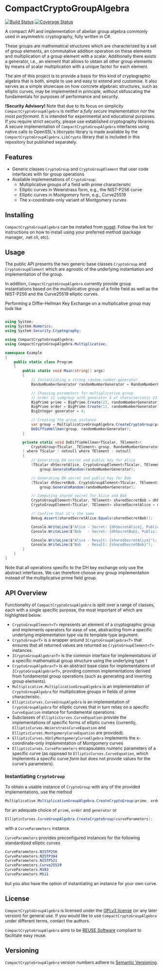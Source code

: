 # CompactCryptoGroupAlgebra

[![Build Status](https://travis-ci.com/lumip/CompactCryptoGroupAlgebra.svg?branch=master)](https://travis-ci.com/lumip/CompactCryptoGroupAlgebra) [![Coverage Status](https://coveralls.io/repos/github/lumip/CompactCryptoGroupAlgebra/badge.svg?branch=master)](https://coveralls.io/github/lumip/CompactCryptoGroupAlgebra?branch=master)

A compact API and implementation of abelian group algebra commonly used in asymmetric cryptography, fully written in C#.

These groups are mathematical structures which are characterized by a set of group elements, an commutative addition operation on these elements and multiplication of a group element with a scalar. Additionally there exists a generator, i.e., an element that allows to obtain all other group elements by means of scalar multiplication with a unique factor for each element.

The aim of this project is to provide a basis for this kind of cryptographic algebra that is both, simple to use and easy to extend and customise. It also serves as a simple showcase on how concrete algebraic structures, such as elliptic curves, may be implemented in principle, without obfuscating the fundamentals for purposes of performance and security.

__!Security Advisory!__ Note that due to its focus on simplicity `CompactCryptoGroupAlgebra` is _neither_ a _fully secure_ implementation _nor_ the _most performant_. It is intended for experimental and educational purposes. If you require strict security, please use established cryptography libraries. A secure implementation of `CompactCryptoGroupAlgebra` interfaces using native calls to OpenSSL's libcrypto library is made available by the `CompactCryptoGroupAlgebra.LibCrypto` library that is included in this repository but published separately.

## Features

- Generic classes `CryptoGroup` and `CryptoGroupElement` that user code interfaces with for group operations
- Available implementations of `CryptoGroup`:
  - Multiplicative groups of a field with prime characteristic
  - Elliptic curves in Weierstrass form, e.g., the NIST-P256 curve
  - Elliptic curves in Montgomery form, e.g., Curve25519
  - The x-coordinate-only variant of Montgomery curves

## Installing

`CompactCryptoGroupAlgebra` can be installed from [nuget](https://www.nuget.org/packages/CompactCryptoGroupAlgebra/).
Follow the link for instructions on how to install using your preferred method (package manager, .net cli, etc).

## Usage

The public API presents the two generic base classes `CryptoGroup` and `CryptoGroupElement` which are agnostic of the underlying instantiation and implementation of the group.

In addition, `CompactCryptoGroupAlgebra` currently provide group instantiations based on the multiplicative group of a finite field as well as the NIST-P256 and the Curve25519 elliptic curves.

Performing a Diffie-Hellman Key Exchange on a multiplicative group may look like

```c#

using System;
using System.Numerics;
using System.Security.Cryptography;

using CompactCryptoGroupAlgebra;
using CompactCryptoGroupAlgebra.Multiplicative;

namespace Example
{
    public static class Program
    {
        public static void Main(string[] args)
        {
            // Instantiating a strong random number generator
            RandomNumberGenerator randomNumberGenerator = RandomNumberGenerator.Create();

            // Choosing parameters for multiplicative group
            // order 11 subgroup with generator 4 of characteristic 23 multiplicative group 
            BigPrime prime = BigPrime.Create(23, randomNumberGenerator);
            BigPrime order = BigPrime.Create(11, randomNumberGenerator);
            BigInteger generator = 4;

            // Creating the group instance
            var group = MultiplicativeGroupAlgebra.CreateCryptoGroup(prime, order, generator);
            DoDiffieHellman(group, randomNumberGenerator);
        }

        private static void DoDiffieHellman<TScalar, TElement>(
            CryptoGroup<TScalar, TElement> group, RandomNumberGenerator randomNumberGenerator
        ) where TScalar : notnull where TElement : notnull
        {
            // Generating DH secret and public key for Alice
            (TScalar dhSecretAlice, CryptoGroupElement<TScalar, TElement> dhPublicAlice) = 
                group.GenerateRandom(randomNumberGenerator);

            // Generating DH secret and public key for Bob
            (TScalar dhSecretBob, CryptoGroupElement<TScalar, TElement> dhPublicBob) =
                group.GenerateRandom(randomNumberGenerator);

            // Computing shared secret for Alice and Bob
            CryptoGroupElement<TScalar, TElement> sharedSecretBob = dhPublicAlice * dhSecretBob;
            CryptoGroupElement<TScalar, TElement> sharedSecretAlice = dhPublicBob * dhSecretAlice;

            // Confirm that it's the same
            Debug.Assert(sharedSecretAlice.Equals(sharedSecretBob));

            Console.WriteLine($"Alice - Secret: {dhSecretAlice}, Public: {dhPublicAlice}");
            Console.WriteLine($"Bob   - Secret: {dhSecretBob}, Public: {dhPublicBob}");

            Console.WriteLine($"Alice - Result: {sharedSecretAlice}");
            Console.WriteLine($"Bob   - Result: {sharedSecretBob}");
        }
    }
}
```

Note that all operations specific to the DH key exchange only use the abstract interfaces. We can therefore choose any group implementation instead
of the multiplicative prime field group.

## API Overview

Functionality of `CompactCryptoGroupAlgebra` is split over a range of classes, each with a single specific purpose, the most important of which are highlighted below.

- `CryptoGroupElement<T>` represents an element of a cryptographic group and implements operators for ease of use, abstracting from a specific underlying implementation type via its template type argument.
- `CryptoGroup<T>` is a wrapper around `ICryptoGroupAlgebra<T>` that ensures that all returned values are returned as `CryptoGroupElement<T>` instances.
- `ICryptoGroupAlgebra<T>` is the common interface for implementations of a specific mathematical group structure using the underlying type `T`
- `CryptoGroupAlgebra<T>` is an abstract base class for implementations of `ICryptoGroupAlgebra<T>`, providing common implementations derived from fundamental group operations (such as generating and inverting group elements).
- `Multiplicative.MultiplicativeGroupAlgebra` is an implementation of `CryptoGroupAlgebra` for multiplicative groups in fields of prime characteristic.
- `EllipticCurves.CurveGroupAlgebra` is an implementation of `CryptoGroupAlgebra` for elliptic curves that in turn relies on a specific `CurveEquation` instance for fundamental operations.
- Subclasses of `EllipticCurves.CurveEquation` provide the implementations of specific forms of elliptic curves (currently, `EllipticCurves.WeierstrassCurveEquation` and `EllipticCurves.MontgomeryCurveEquation` are provided).
- `EllipticCurves.XOnlyMontgomeryCurveAlgebra` implements the x-coordinate-only implementation of Montgomery curves
- `EllipticCurves.CurveParameters` encapsulates numeric parameters of a specific curve (as opposed to `EllipticCurves.CurveEquation`, which implements a specific curve _form_ but does not provide values for the curve's parameters).

### Instantiating `CryptoGroup`

To obtain a usable instance of `CryptoGroup` with any of the provided implementations, use the method

```c#
Multiplicative.MultiplicativeGroupAlgebra.CreateCryptoGroup(prime, order, generator);
```

for an adequate choice of `prime`, `order` and `generator` or

```c#
EllipticCurves.CurveGroupAlgebra.CreateCryptoGroup(curveParameters);
```

with a `CurveParameters` instance.

`CurveParameters` provides preconfigured instances for the following standardized elliptic curves

```c#
CurveParameters.NISTP256
CurveParameters.NISTP384
CurveParameters.NISTP521
CurveParameters.Curve25519
CurveParameters.M383
CurveParameters.M511
```

but you also have the option of instantiating an instance for your own curve.

## License

`CompactCryptoGroupAlgebra` is licensed under the [GPLv3 license](/LICENSES/GPL-3.0-or-later.txt) (or any later version)
for general use. If you would like to use `CompactCryptoGroupAlgebra` under different terms, contact the authors.

`CompactCryptoGroupAlgebra` aims to be [REUSE Software](https://reuse.software/) compliant to facilitate easy reuse.

## Versioning

`CompactCryptoGroupAlgebra` version numbers adhere to [Semantic Versioning](https://semver.org).
